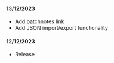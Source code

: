 #### 13/12/2023
- Add patchnotes link
- Add JSON import/export functionality

#### 12/12/2023
- Release